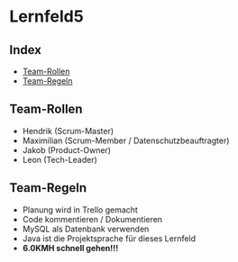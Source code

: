 # Lernfeld5

## Index
* [Team-Rollen](https://github.com/leonshrederplays/lernfeld5#team-rollen)
* [Team-Regeln](https://github.com/leonshrederplays/lernfeld5#team-regeln)

## Team-Rollen

* Hendrik (Scrum-Master)
* Maximilian (Scrum-Member / Datenschutzbeauftragter)
* Jakob (Product-Owner)
* Leon (Tech-Leader)

## Team-Regeln

* Planung wird in Trello gemacht
* Code kommentieren / Dokumentieren
* MySQL als Datenbank verwenden
* Java ist die Projektsprache für dieses Lernfeld
* **6.0KMH schnell gehen!!!**
